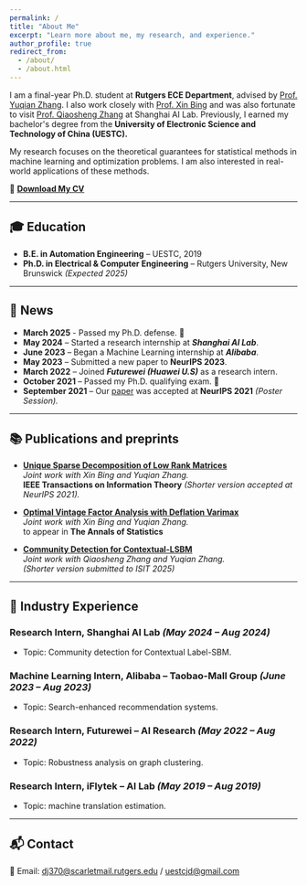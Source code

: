 ```yaml
---
permalink: /
title: "About Me"
excerpt: "Learn more about me, my research, and experience."
author_profile: true
redirect_from: 
  - /about/
  - /about.html
---
```


I am a final-year Ph.D. student at **Rutgers ECE Department**, advised by [Prof. Yuqian Zhang](https://sites.google.com/view/yuqianzhang). I also work closely with [Prof. Xin Bing](https://sites.coecis.cornell.edu/xinbing/) and was also fortunate to visit [Prof. Qiaosheng Zhang](https://qiaoshengzhang.github.io/) at Shanghai AI Lab. Previously, I earned my bachelor's degree from the **University of Electronic Science and Technology of China (UESTC).**

My research focuses on the theoretical guarantees for statistical methods in machine learning and optimization problems. I am also interested in real-world applications of these methods.

📄 [**Download My CV**](https://drive.google.com/file/d/1FNpe6eXEHq38c-zC1C-QMdqszaS8Iv_2/view)  

---

## 🎓 Education
- **B.E. in Automation Engineering** – UESTC, 2019  
- **Ph.D. in Electrical & Computer Engineering** – Rutgers University, New Brunswick *(Expected 2025)*

---

## 📰 News
- **March 2025** - Passed my Ph.D. defense. 🎉  
- **May 2024** – Started a research internship at ***Shanghai AI Lab***.
- **June 2023** – Began a Machine Learning internship at ***Alibaba***.
- **May 2023** – Submitted a new paper to **NeurIPS 2023**.
- **March 2022** – Joined ***Futurewei (Huawei U.S)*** as a research intern.
- **October 2021** – Passed my Ph.D. qualifying exam. 🎉
- **September 2021** – Our [paper](https://arxiv.org/abs/2106.07736) was accepted at **NeurIPS 2021** *(Poster Session).*  

---

## 📚 Publications and preprints
- **[Unique Sparse Decomposition of Low Rank Matrices](https://ieeexplore.ieee.org/document/9954420)**  
  *Joint work with Xin Bing and Yuqian Zhang.*  
  **IEEE Transactions on Information Theory** *(Shorter version accepted at NeurIPS 2021).*  

- **[Optimal Vintage Factor Analysis with Deflation Varimax](https://arxiv.org/abs/2310.10545)**  
  *Joint work with Xin Bing and Yuqian Zhang.*  
  to appear in **The Annals of Statistics**  

- **[Community Detection for Contextual-LSBM](https://arxiv.org/abs/2501.11139)**  
  *Joint work with Qiaosheng Zhang and Yuqian Zhang.*  
  *(Shorter version submitted to ISIT 2025)*

---

## 💼 Industry Experience
### Research Intern, **Shanghai AI Lab** *(May 2024 – Aug 2024)*
- Topic: Community detection for Contextual Label-SBM.

### Machine Learning Intern, **Alibaba – Taobao-Mall Group** *(June 2023 – Aug 2023)*
- Topic: Search-enhanced recommendation systems.

### Research Intern, **Futurewei – AI Research** *(May 2022 – Aug 2022)*
- Topic: Robustness analysis on graph clustering.

### Research Intern, **iFlytek – AI Lab** *(May 2019 – Aug 2019)*
- Topic: machine translation estimation.

---

## 📬 Contact
📧 Email: dj370@scarletmail.rutgers.edu / uestcjd@gmail.com  
